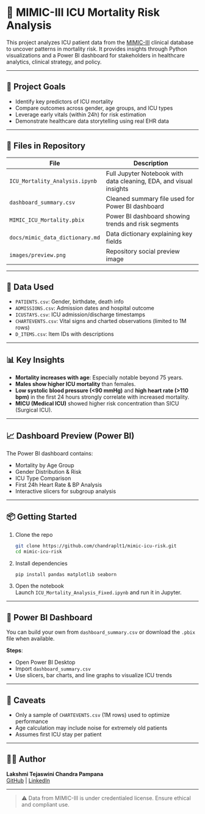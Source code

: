 
# 🏥 MIMIC-III ICU Mortality Risk Analysis

This project analyzes ICU patient data from the [MIMIC-III](https://physionet.org/content/mimiciii/1.4/) clinical database to uncover patterns in mortality risk. It provides insights through Python visualizations and a Power BI dashboard for stakeholders in healthcare analytics, clinical strategy, and policy.

---

## 📌 Project Goals

- Identify key predictors of ICU mortality
- Compare outcomes across gender, age groups, and ICU types
- Leverage early vitals (within 24h) for risk estimation
- Demonstrate healthcare data storytelling using real EHR data

---

## 📂 Files in Repository

| File | Description |
|------|-------------|
| `ICU_Mortality_Analysis.ipynb` | Full Jupyter Notebook with data cleaning, EDA, and visual insights |
| `dashboard_summary.csv` | Cleaned summary file used for Power BI dashboard |
| `MIMIC_ICU_Mortality.pbix` | Power BI dashboard showing trends and risk segments |
| `docs/mimic_data_dictionary.md` | Data dictionary explaining key fields |
| `images/preview.png` | Repository social preview image |

---

## 🧪 Data Used

- `PATIENTS.csv`: Gender, birthdate, death info
- `ADMISSIONS.csv`: Admission dates and hospital outcome
- `ICUSTAYS.csv`: ICU admission/discharge timestamps
- `CHARTEVENTS.csv`: Vital signs and charted observations (limited to 1M rows)
- `D_ITEMS.csv`: Item IDs with descriptions

---

## 📊 Key Insights

- **Mortality increases with age**: Especially notable beyond 75 years.
- **Males show higher ICU mortality** than females.
- **Low systolic blood pressure (<90 mmHg)** and **high heart rate (>110 bpm)** in the first 24 hours strongly correlate with increased mortality.
- **MICU (Medical ICU)** showed higher risk concentration than SICU (Surgical ICU).

---

## 📈 Dashboard Preview (Power BI)

The Power BI dashboard  contains:

- Mortality by Age Group
- Gender Distribution & Risk
- ICU Type Comparison
- First 24h Heart Rate & BP Analysis
- Interactive slicers for subgroup analysis

---

## 📦 Getting Started

1. Clone the repo  
   ```bash
   git clone https://github.com/chandraplt1/mimic-icu-risk.git
   cd mimic-icu-risk
   ```

2. Install dependencies  
   ```bash
   pip install pandas matplotlib seaborn
   ```

3. Open the notebook  
   Launch `ICU_Mortality_Analysis_Fixed.ipynb` and run it in Jupyter.

---

## 📁 Power BI Dashboard

You can build your own from `dashboard_summary.csv` or download the `.pbix` file when available.

**Steps**:
- Open Power BI Desktop
- Import `dashboard_summary.csv`
- Use slicers, bar charts, and line graphs to visualize ICU trends

---

## 🛑 Caveats

- Only a sample of `CHARTEVENTS.csv` (1M rows) used to optimize performance
- Age calculation may include noise for extremely old patients
- Assumes first ICU stay per patient

---

## 👩‍💻 Author

**Lakshmi Tejaswini Chandra Pampana**  
[GitHub](https://github.com/chandraplt1) | [LinkedIn](https://www.linkedin.com/in/chandraplt)

---

> ⚠️ Data from MIMIC-III is under credentialed license. Ensure ethical and compliant use.
